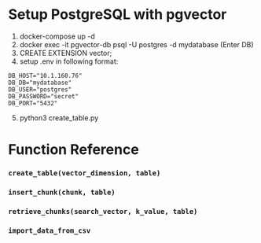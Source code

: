# Setup PostgreSQL with pgvector
1. docker-compose up -d
2. docker exec -it pgvector-db psql -U postgres -d mydatabase (Enter DB)
3. CREATE EXTENSION vector;
4. setup .env in following format:
```
DB_HOST="10.1.160.76"
DB_DB="mydatabase"
DB_USER="postgres"
DB_PASSWORD="secret"
DB_PORT="5432"
```

5. python3 create_table.py


# Function Reference
### `create_table(vector_dimension, table)`
### `insert_chunk(chunk, table)`
### `retrieve_chunks(search_vector, k_value, table)`
### `import_data_from_csv`
